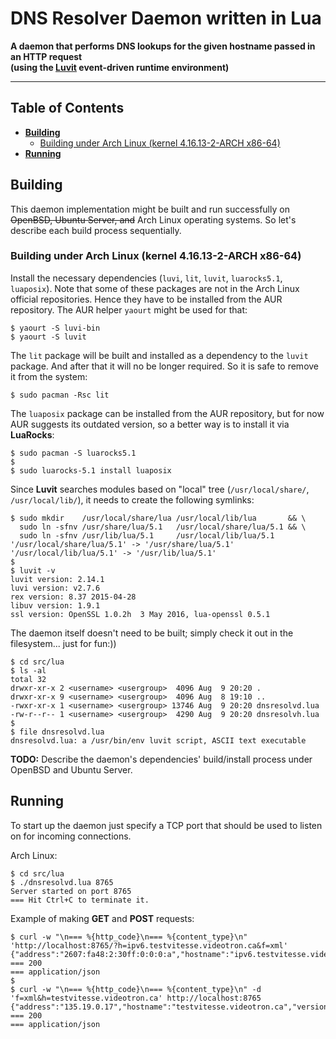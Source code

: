 # DNS Resolver Daemon written in Lua

**A daemon that performs DNS lookups for the given hostname passed in an HTTP request
<br />(using the [Luvit](https://luvit.io "Luvit") event-driven runtime environment)**

---

## Table of Contents

* **[Building](#building)**
  * [Building under Arch Linux (kernel 4.16.13-2-ARCH x86-64)](#building-under-arch-linux-kernel-41613-2-arch-x86-64)
* **[Running](#running)**

## Building

This daemon implementation might be built and run successfully on ~~OpenBSD, Ubuntu Server, and~~ Arch Linux operating systems. So let's describe each build process sequentially.

### Building under Arch Linux (kernel 4.16.13-2-ARCH x86-64)

Install the necessary dependencies (`luvi`, `lit`, `luvit`, `luarocks5.1`, `luaposix`). Note that some of these packages are not in the Arch Linux official repositories. Hence they have to be installed from the AUR repository. The AUR helper `yaourt` might be used for that:

```
$ yaourt -S luvi-bin
$ yaourt -S luvit
```

The `lit` package will be built and installed as a dependency to the `luvit` package. And after that it will no be longer required. So it is safe to remove it from the system:

```
$ sudo pacman -Rsc lit
```

The `luaposix` package can be installed from the AUR repository, but for now AUR suggests its outdated version, so a better way is to install it via **LuaRocks**:

```
$ sudo pacman -S luarocks5.1
$
$ sudo luarocks-5.1 install luaposix
```

Since **Luvit** searches modules based on &quot;local&quot; tree (`/usr/local/share/`, `/usr/local/lib/`), it needs to create the following symlinks:

```
$ sudo mkdir    /usr/local/share/lua /usr/local/lib/lua       && \
  sudo ln -sfnv /usr/share/lua/5.1   /usr/local/share/lua/5.1 && \
  sudo ln -sfnv /usr/lib/lua/5.1     /usr/local/lib/lua/5.1
'/usr/local/share/lua/5.1' -> '/usr/share/lua/5.1'
'/usr/local/lib/lua/5.1' -> '/usr/lib/lua/5.1'
$
$ luvit -v
luvit version: 2.14.1
luvi version: v2.7.6
rex version: 8.37 2015-04-28
libuv version: 1.9.1
ssl version: OpenSSL 1.0.2h  3 May 2016, lua-openssl 0.5.1
```

The daemon itself doesn't need to be built; simply check it out in the filesystem... just for fun:))

```
$ cd src/lua
$ ls -al
total 32
drwxr-xr-x 2 <username> <usergroup>  4096 Aug  9 20:20 .
drwxr-xr-x 9 <username> <usergroup>  4096 Aug  8 19:10 ..
-rwxr-xr-x 1 <username> <usergroup> 13746 Aug  9 20:20 dnsresolvd.lua
-rw-r--r-- 1 <username> <usergroup>  4290 Aug  9 20:20 dnsresolvh.lua
$
$ file dnsresolvd.lua
dnsresolvd.lua: a /usr/bin/env luvit script, ASCII text executable
```

**TODO:** Describe the daemon's dependencies' build/install process under OpenBSD and Ubuntu Server.

## Running

To start up the daemon just specify a TCP port that should be used to listen on for incoming connections.

Arch Linux:

```
$ cd src/lua
$ ./dnsresolvd.lua 8765
Server started on port 8765
=== Hit Ctrl+C to terminate it.
```

Example of making **GET** and **POST** requests:

```
$ curl -w "\n=== %{http_code}\n=== %{content_type}\n" 'http://localhost:8765/?h=ipv6.testvitesse.videotron.ca&f=xml'
{"address":"2607:fa48:2:30ff:0:0:0:a","hostname":"ipv6.testvitesse.videotron.ca","version":"IPv6"}
=== 200
=== application/json
$
$ curl -w "\n=== %{http_code}\n=== %{content_type}\n" -d 'f=xml&h=testvitesse.videotron.ca' http://localhost:8765
{"address":"135.19.0.17","hostname":"testvitesse.videotron.ca","version":"IPv4"}
=== 200
=== application/json
```
